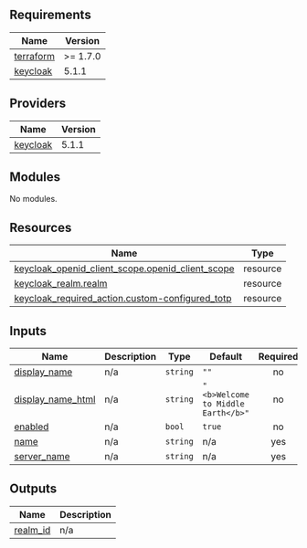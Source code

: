 <!-- BEGIN_TF_DOCS -->
## Requirements

| Name | Version |
|------|---------|
| <a name="requirement_terraform"></a> [terraform](#requirement\_terraform) | >= 1.7.0 |
| <a name="requirement_keycloak"></a> [keycloak](#requirement\_keycloak) | 5.1.1 |

## Providers

| Name | Version |
|------|---------|
| <a name="provider_keycloak"></a> [keycloak](#provider\_keycloak) | 5.1.1 |

## Modules

No modules.

## Resources

| Name | Type |
|------|------|
| [keycloak_openid_client_scope.openid_client_scope](https://registry.terraform.io/providers/keycloak/keycloak/5.1.1/docs/resources/openid_client_scope) | resource |
| [keycloak_realm.realm](https://registry.terraform.io/providers/keycloak/keycloak/5.1.1/docs/resources/realm) | resource |
| [keycloak_required_action.custom-configured_totp](https://registry.terraform.io/providers/keycloak/keycloak/5.1.1/docs/resources/required_action) | resource |

## Inputs

| Name | Description | Type | Default | Required |
|------|-------------|------|---------|:--------:|
| <a name="input_display_name"></a> [display\_name](#input\_display\_name) | n/a | `string` | `""` | no |
| <a name="input_display_name_html"></a> [display\_name\_html](#input\_display\_name\_html) | n/a | `string` | `"<b>Welcome to Middle Earth</b>"` | no |
| <a name="input_enabled"></a> [enabled](#input\_enabled) | n/a | `bool` | `true` | no |
| <a name="input_name"></a> [name](#input\_name) | n/a | `string` | n/a | yes |
| <a name="input_server_name"></a> [server\_name](#input\_server\_name) | n/a | `string` | n/a | yes |

## Outputs

| Name | Description |
|------|-------------|
| <a name="output_realm_id"></a> [realm\_id](#output\_realm\_id) | n/a |
<!-- END_TF_DOCS -->